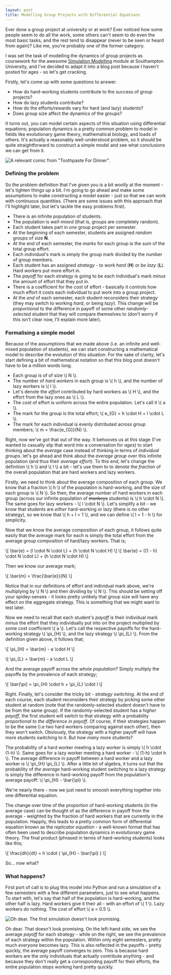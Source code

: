 ```yaml
---
layout: post
title: Modelling Group Projects with Differential Equations
---
```


Ever done a group project at university or at work? Ever noticed how some people
seem to do all the work, some others can't seem to do even the most basic tasks,
and the rest tend to disappear (never to be seen or heard from again)? Like me,
you're probably one of the former category.

I was set the task of modelling the dynamics of group projects as coursework for
the awesome [Simulation Modelling][1] module at Southampton University, and I've
decided to adapt it into a blog post because I haven't posted for ages - so
let's get cracking.

Firstly, let's come up with some questions to answer.

* How do hard-working students contribute to the success of group projects?
* How do lazy students contribute?
* How do the efforts/rewards vary for hard (and lazy) students?
* Does group size affect the dynamics of the groups?

It turns out, you can model certain aspects of this situation using differential
equations; population dynamics is a pretty common problem to model in fields
like evolutionary game theory, mathematical biology, and loads of others. It's
actually a reasonably well-understood problem, so it should be quite
straightforward to construct a simple model and see what conclusions we can get
from it.

![A relevant comic from "Toothpaste For
Dinner".](/content/images/2017/06/group-assignment-2.gif)

### Defining the problem

So the problem definition that I've given you is a bit woolly at the moment -
let's tighten things up a bit. I'm going to go ahead and make some assumptions
to make constructing a model easier - just so that we can work with continuous
quantities. (There are some issues with this approach that I'll highlight later,
but let's tackle the easy problems first).

* There is an infinite population of students.
* The population is *well-mixed* (that is, groups are completely random).
* Each student takes part in *one* group project per semester.
* At the beginning of each semester, students are assigned *random* groups of
  size **N**.
* At the end of each semester, the *marks* for each group is the *sum* of the
  total group effort.
* Each *individual's* mark is simply the group mark divided by the number of
  group members.
* Each student has an assigned *strategy* - to *work hard* (**H**) or *be lazy*
  (**L**). Hard workers put more effort in.
* The *payoff* for each strategy is going to be each individual's mark *minus*
  the amount of effort that they put in.
* There is a coefficient for the *cost* of effort - basically it controls how
  much effort it costs each individual to put work into a group project.
* At the *end* of each semester, each student reconsiders their strategy (they
  may switch to working *hard*, or being *lazy*). This change will be
  *proportional* to the difference in payoff of some other *randomly-selected*
  student that they will compare themselves to (don't worry if this isn't clear
  now, I'll explain more later).

### Formalising a simple model

Because of the assumptions that we made above (i.e. an infinite and well-mixed
population of students), we can start constructing a mathematical model to
describe the evolution of this situation. For the sake of clarity, let's start
defining a bit of mathematical notation so that this blog post doesn't have to
be a million words long.

* Each group is of of size \\( N \\).
* The number of *hard workers* in each group is \\( h \\), and the number of
  lazy workers is \\( l \\).
* Let's denote the *effort* contributed by hard workers as \\( H \\), and the
  effort from the lazy ones as \\( L \\).
* The *cost* of effort is uniform across the entire population. Let's call it
  \\( a \\).
* The mark for the group is the total effort; \\( e\_{G} = h \cdot H + l \cdot L
  \\).
* The mark for each individual is evenly distributed across group members; \\( m
  = \frac{e\_{G}}{N} \\).

Right, now we've got that out of the way. It behooves us at this stage (I've
wanted to casually slip that word into a conversation for *ages*) to start
thinking about the *average* case instead of thinking in terms of *individual
groups*.  let's go ahead and think about the *average group* over this infinite
population (and thus their *average effort*). To this end, let's change the
definition \\( h \\) and \\( l \\) a bit - let's use them to to denote the
*fraction* of the overall population that are hard workers and lazy workers.

Firstly, we need to think about the average composition of each group. We know
that a fraction \\( h \\) of the population is hard-working, and the size of
each group is \\( N \\). So then, the average number of hard workers in each
group (across our infinite population of ~~monkeys~~ students) is \\( h \cdot N
\\). The same goes for lazy workers - \\( l \cdot N \\). Let's simplify a bit -
we know that students are *either* hard-working or lazy (there is no other
strategy), so we know that \\( h + l = 1 \\), and we can define \\( l = 1 - h
\\) for simplicity.

Now that we know the average composition of each group, it follows quite easily
that the average mark for each is simply the total effort from the average group
composition of hard/lazy workers. That is;

\\[ \bar{e} = (l \\cdot N \\cdot L) + (h \\cdot N \\cdot H) \\] \\[ \bar{e} =
((1 - h) \cdot N \cdot L) + (h \cdot N \cdot H) \\]

Then we know our average mark;

\\[ \bar{m} = \frac{\bar{e}}{N} \\]

Notice that in our definitions of effort and individual mark above, we're
multiplying by \\( N \\) and then dividing by \\( N \\). This should be setting
off your spidey-senses - it looks pretty unlikely that group size will have any
effect on the aggregate strategy. This is something that we might want to test
later.

Now we need to recall that each student's *payoff* is their individual mark
*minus* the effort that they individually put into on the project multiplied by
some cost coefficient \\( a \\). Let's call the respective payoffs for the
hard-working strategy \\( \pi\_{H} \\), and the lazy strategy \\( \pi\_{L} \\).
From the definition given above, it follows that;

\\[ \pi\_{H} = \bar{m} - a \cdot H \\]

\\[ \pi\_{L} = \bar{m} - a \cdot L \\]

And the average payoff across the *whole population*? Simply multiply the
payoffs by the prevalence of each strategy;

\\[ \bar{\pi} = \pi\_{H} \cdot h + \pi\_{L} \cdot l \\]

Right. Finally, let's consider the tricky bit - *strategy switching*. At the end
of each course, each student reconsiders their strategy by picking some other
student at random (note that the randomly-selected student doesn't have to be
from the same group). If the randomly-selected student has a *higher payoff*,
the first student will switch to that strategy with a probability *proportional
to the difference in payoff*. Of course, if their strategies happen to be the
same (i.e two hard workers comparing against each other), then they won't
switch. Obviously, the strategy with a higher payoff will have more students
switching to it. But *how many* more students?

The probability of a hard worker meeting a lazy worker is simply \\( h \cdot
(1-h) \\). Same goes for a lazy worker meeting a hard worker - \\( (1-h) \cdot h
\\). The average difference in payoff between a hard worker and a lazy worker is
\\( \pi\_{H} \pi\_{L} \\). After a little bit of algebra, it turns out that the
probability of *the average* hard-working student switching to a lazy strategy
is simply the difference in hard-working payoff from the population's average
payoff: \\( \pi\_{H} - \bar{\pi} \\).

We're nearly there - now we just need to smoosh everything together into one
differential equation.

The change over time of the proportion of hard-working students (in the average
case) can be thought of as the difference in payoff from the average - weighted
by the fraction of hard workers that are currently in the population. Happily,
this leads to a pretty common form of differential equation known as the
*replicator equation* - a well-known format that has often been used to describe
population dynamics in evolutionary game theory. The final product (phrased in
terms of hard-working students) looks like this;

\\[ \frac{dh}{dt} = h \cdot ( \pi\_{H} - \bar{\pi} ) \\]

So... now what?


### What happens?

First port of call is to plug this model into Python and run a simulation of a
few semesters with a few different parameters, just to see what happens. To
start with, let's say that half of the population is hard-working, and the other
half is lazy. Hard workers give it their all - with an effort of \\( 1 \\). Lazy
workers do nothing. The cost of effort \\( a = 0.5 \\).

![Oh dear. The first simulation doesn't look
promising.](/content/images/2017/06/differential-model-default-parameters-1.png)

Oh dear. That doesn't look promising. On the left-hand side, we see the average
*payoff* for each strategy - while on the right, we see the prevalence of each
strategy within the population. Within only eight semesters, pretty much
*everyone* becomes lazy. This is also reflected in the payoffs - pretty quickly,
the average payoff converges to zero. This is because hard workers are the only
individuals that actually contribute anything - and because they don't really
get a corresponding payoff for their efforts, the entire population stops
working hard pretty quickly.

[1]: http://users.ecs.soton.ac.uk/mb8/sim2017/sim.html
